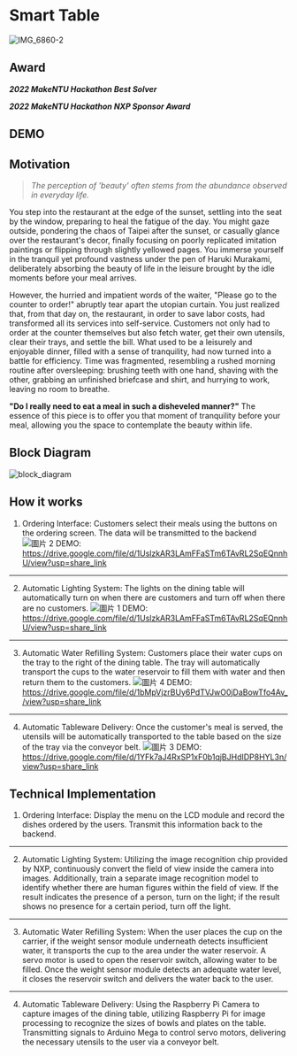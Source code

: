 # Smart Table
![IMG_6860-2](https://github.com/allenwu9999/makeNTU2022/assets/60618505/b70b905a-ffd6-4274-926b-1af176c63246)

## Award
***2022 MakeNTU Hackathon Best Solver***

***2022 MakeNTU Hackathon NXP Sponsor Award***

## DEMO

## Motivation

>*The perception of 'beauty' often stems from the abundance observed in everyday life.*
>
You step into the restaurant at the edge of the sunset, settling into the seat by the window, preparing to heal the fatigue of the day. You might gaze outside, pondering the chaos of Taipei after the sunset, or casually glance over the restaurant's decor, finally focusing on poorly replicated imitation paintings or flipping through slightly yellowed pages. You immerse yourself in the tranquil yet profound vastness under the pen of Haruki Murakami, deliberately absorbing the beauty of life in the leisure brought by the idle moments before your meal arrives.

However, the hurried and impatient words of the waiter, "Please go to the counter to order!" abruptly tear apart the utopian curtain. You just realized that, from that day on, the restaurant, in order to save labor costs, had transformed all its services into self-service. Customers not only had to order at the counter themselves but also fetch water, get their own utensils, clear their trays, and settle the bill. What used to be a leisurely and enjoyable dinner, filled with a sense of tranquility, had now turned into a battle for efficiency. Time was fragmented, resembling a rushed morning routine after oversleeping: brushing teeth with one hand, shaving with the other, grabbing an unfinished briefcase and shirt, and hurrying to work, leaving no room to breathe.

**"Do I really need to eat a meal in such a disheveled manner?"** The essence of this piece is to offer you that moment of tranquility before your meal, allowing you the space to contemplate the beauty within life.

## Block Diagram
![block_diagram](https://github.com/allenwu9999/makeNTU2022/assets/60618505/ea294d80-07d1-45db-b709-1904d274faab)



## How it works
1. Ordering Interface: Customers select their meals using the buttons on the ordering screen. The data will be transmitted to the backend
![圖片 2](https://github.com/allenwu9999/makeNTU2022/assets/60618505/56b4b28a-011a-4cb2-96e6-5c9ed03967a4)
DEMO: https://drive.google.com/file/d/1UslzkAR3LAmFFaSTm6TAvRL2SqEQnnhU/view?usp=share_link

---
2. Automatic Lighting System: The lights on the dining table will automatically turn on when there are customers and turn off when there are no customers.
![圖片 1](https://github.com/allenwu9999/makeNTU2022/assets/60618505/f7eb33fb-b7b5-437d-befe-29873f64166b)
DEMO: https://drive.google.com/file/d/1UslzkAR3LAmFFaSTm6TAvRL2SqEQnnhU/view?usp=share_link

---
3. Automatic Water Refilling System: Customers place their water cups on the tray to the right of the dining table. The tray will automatically transport the cups to the water reservoir to fill them with water and then return them to the customers.
![圖片 4](https://github.com/allenwu9999/makeNTU2022/assets/60618505/4751c7cc-374c-4a10-bdb1-ecd46e2be7de)
DEMO: https://drive.google.com/file/d/1bMpVjzrBUy6PdTVJwO0jDaBowTfo4Av_/view?usp=share_link

---
4. Automatic Tableware Delivery: Once the customer's meal is served, the utensils will be automatically transported to the table based on the size of the tray via the conveyor belt.
![圖片 3](https://github.com/allenwu9999/makeNTU2022/assets/60618505/b584ffc4-06ea-45a6-a8aa-ea8b9fc4a0b3)
DEMO: https://drive.google.com/file/d/1YFk7aJ4RxSP1xF0b1qjBJHdIDP8HYL3n/view?usp=share_link



## Technical Implementation
1. Ordering Interface: Display the menu on the LCD module and record the dishes ordered by the users. Transmit this information back to the backend.
---
2. Automatic Lighting System: Utilizing the image recognition chip provided by NXP, continuously convert the field of view inside the camera into images. Additionally, train a separate image recognition model to identify whether there are human figures within the field of view. If the result indicates the presence of a person, turn on the light; if the result shows no presence for a certain period, turn off the light.
---
3. Automatic Water Refilling System: When the user places the cup on the carrier, if the weight sensor module underneath detects insufficient water, it transports the cup to the area under the water reservoir. A servo motor is used to open the reservoir switch, allowing water to be filled. Once the weight sensor module detects an adequate water level, it closes the reservoir switch and delivers the water back to the user.
---
4. Automatic Tableware Delivery: Using the Raspberry Pi Camera to capture images of the dining table, utilizing Raspberry Pi for image processing to recognize the sizes of bowls and plates on the table. Transmitting signals to Arduino Mega to control servo motors, delivering the necessary utensils to the user via a conveyor belt.
